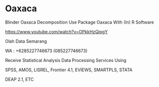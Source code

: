# Oaxaca
Blinder Oaxaca Decomposition Use Package Oaxaca With (In) R Software

https://www.youtube.com/watch?v=OPkkHzQipgY

Olah Data Semarang

WA : +6285227746673 (085227746673)

Receive Statistical Analysis Data Processing Services Using

SPSS, AMOS, LISREL, Frontier 4.1, EVIEWS, SMARTPLS, STATA

DEAP 2.1, ETC
